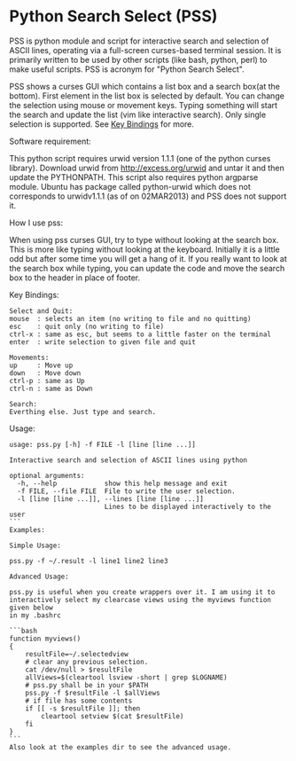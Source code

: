 Python Search Select (PSS)
==============

PSS is python module and script for interactive search and selection of ASCII
lines, operating via a full-screen curses-based terminal session.  It is
primarily written to be used by other scripts (like bash, python, perl) to make
useful scripts. PSS is acronym for "Python Search Select".

PSS shows a curses GUI which contains a list box and a search box(at the
bottom). First element in the list box is selected by default. You can change
the selection using mouse or movement keys. Typing something will start the
search and update the list (vim like interactive search). Only single selection
is supported. See [Key Bindings](#keyBindings) for more.

Software requirement:

This python script requires urwid version 1.1.1 (one of the python curses
library). Download urwid from http://excess.org/urwid and untar it and then
update the PYTHONPATH. This script also requires python argparse module.
Ubuntu has package called python-urwid which does not corresponds to
urwidv1.1.1 (as of on 02MAR2013) and PSS does not support it.

How I use pss:

When using pss curses GUI, try to type without looking at the search box. This
is more like typing without looking at the keyboard. Initially it is a little
odd but after some time you will get a hang of it. If you really want to look
at the search box while typing, you can update the code and move the search box
to the header in place of footer.

<a id="keyBindings"><a>Key Bindings:
```
Select and Quit:
mouse  : selects an item (no writing to file and no quitting)
esc    : quit only (no writing to file)
ctrl-x : same as esc, but seems to a little faster on the terminal
enter  : write selection to given file and quit

Movements:
up     : Move up
down   : Move down
ctrl-p : same as Up
ctrl-n : same as Down

Search:
Everthing else. Just type and search.
```

Usage:
````
usage: pss.py [-h] -f FILE -l [line [line ...]]

Interactive search and selection of ASCII lines using python

optional arguments:
  -h, --help            show this help message and exit
  -f FILE, --file FILE  File to write the user selection.
  -l [line [line ...]], --lines [line [line ...]]
                        Lines to be displayed interactively to the user
```
Examples:

Simple Usage:

pss.py -f ~/.result -l line1 line2 line3

Advanced Usage:

pss.py is useful when you create wrappers over it. I am using it to
interactively select my clearcase views using the myviews function given below
in my .bashrc

```bash
function myviews()
{
    resultFile=~/.selectedview
    # clear any previous selection.
    cat /dev/null > $resultFile
    allViews=$(cleartool lsview -short | grep $LOGNAME)
    # pss.py shall be in your $PATH
    pss.py -f $resultFile -l $allViews
    # if file has some contents
    if [[ -s $resultFile ]]; then
        cleartool setview $(cat $resultFile)
    fi
}
```
Also look at the examples dir to see the advanced usage.
